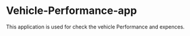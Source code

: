 # Vehicle-Performance-app
This application is used for check the vehicle Performance and expences. 
